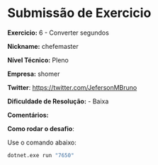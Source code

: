 # Submissão de Exercicio

**Exercicio:** 6 - Converter segundos

**Nickname:** chefemaster

**Nível Técnico:** Pleno

**Empresa:** shomer

**Twitter**: https://twitter.com/JefersonMBruno

**Dificuldade de Resolução:** - Baixa

**Comentários:**

**Como rodar o desafio**: 

Use o comando abaixo: 
```bash
dotnet.exe run "7650"
```